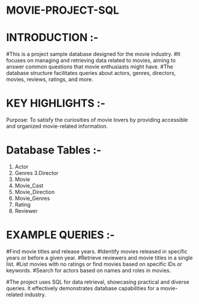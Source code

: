 # MOVIE-PROJECT-SQL

# INTRODUCTION :-

#This is a project sample database designed for the movie industry.
#It focuses on managing and retrieving data related to movies, aiming to answer common questions that movie enthusiasts might have.
#The database structure facilitates queries about actors, genres, directors, movies, reviews, ratings, and more.

# KEY HIGHLIGHTS :-

Purpose: To satisfy the curiosities of movie lovers by providing accessible and organized movie-related information.

# Database Tables :-

1. Actor
2. Genres
3.Director
4. Movie
5. Movie_Cast
6. Movie_Direction
7. Movie_Genres
8. Rating
9. Reviewer

# EXAMPLE QUERIES :-

#Find movie titles and release years.
#Identify movies released in specific years or before a given year.
#Retrieve reviewers and movie titles in a single list.
#List movies with no ratings or find movies based on specific IDs or keywords.
#Search for actors based on names and roles in movies.

#The project uses SQL for data retrieval, showcasing practical and diverse queries. It effectively demonstrates database capabilities for a movie-related industry.


